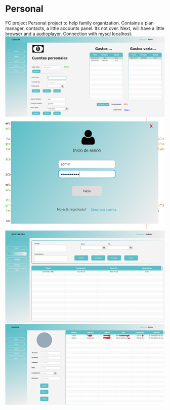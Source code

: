 # Personal
FC project
Personal project to help family organization. Contains a plan manager, contacts, a little accounts panel. Its not over. Next, will have a little browser and a audioplayer. Connection with mysql localhost. 
![](cuentas2.png "accounts screenshot")
![](login.png "login screenshot")
![](tareas.png "task screenshot")
![](agenda2.png "contacts screenshot")
